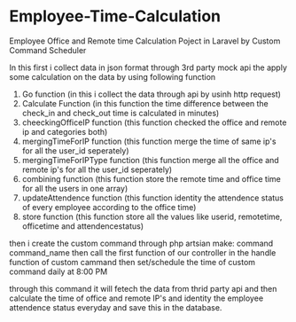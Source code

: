 # Employee-Time-Calculation
Employee Office and Remote time Calculation Poject in Laravel by Custom Command Scheduler

In this first i collect data in json format through 3rd party mock api the apply some calculation on the data by using following function
1. Go function (in this i collect the data through api by usinh http request)
2. Calculate Function (in this function the time difference between the check_in and check_out time is calculated in minutes)
3. cheeckingOfficeIP function (this function checked the office and remote ip and categories both)
4. mergingTimeForIP function (this function merge the time of same ip's for all the user_id seperately)
5. mergingTimeForIPType function (this function merge all the office and remote ip's for all the user_id seperately)
6. combining function (this function store the remote time and office time for all the users in one array)
7. updateAttendence function (this function identity the attendence status of every employee according to the office time)
7. store function (this function store all the values like userid, remotetime, officetime and attendencestatus)

then i create the custom command through php artsian make: command command_name
then call the first function of our controller in the handle function of custom cammand
then set/schedule the time of custom command daily at 8:00 PM

through this command it will fetech the data from thrid party api and then calculate the time of office and remote IP's and identity the employee attendence status everyday and save this in the database.